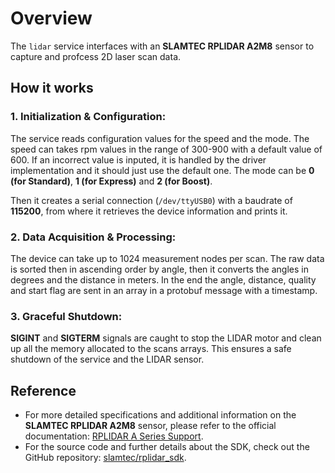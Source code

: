 # Overview
The `lidar` service interfaces with an **SLAMTEC RPLIDAR A2M8** sensor to capture and profcess 2D laser scan data.

## How it works

### 1. Initialization & Configuration:
The service reads configuration values for the speed and the mode. The speed can takes rpm values in the range of 300-900 with a default value of 600. If an incorrect value is inputed, it is handled by the driver implementation and it should just use the default one. The mode can be **0 (for Standard)**, **1 (for Express)** and **2 (for Boost)**.

Then it creates a serial connection (`/dev/ttyUSB0`) with a baudrate of **115200**, from where it retrieves the device information and prints it.

### 2. Data Acquisition & Processing:
The device can take up to 1024 measurement nodes per scan. The raw data is sorted then in ascending order by angle, then it converts the angles in degrees and the distance in meters. In the end the angle, distance, quality and start flag are sent in an array in a protobuf message with a timestamp.

### 3. Graceful Shutdown:
**SIGINT** and **SIGTERM** signals are caught to stop the LIDAR motor and clean up all the memory allocated to the scans arrays. This ensures a safe shutdown of the service and the LIDAR sensor.

## Reference
- For more detailed specifications and additional information on the **SLAMTEC RPLIDAR A2M8** sensor, please refer to the official documentation: [RPLIDAR A Series Support](https://www.slamtec.com/en/Support#rplidar-a-series).
- For the source code and further details about the SDK, check out the GitHub repository: [slamtec/rplidar_sdk](https://github.com/slamtec/rplidar_sdk).